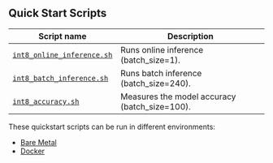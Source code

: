 <!--- 40. Quick Start Scripts -->
## Quick Start Scripts

| Script name | Description |
|-------------|-------------|
| [`int8_online_inference.sh`](int8_online_inference.sh) | Runs online inference (batch_size=1). |
| [`int8_batch_inference.sh`](int8_batch_inference.sh) | Runs batch inference (batch_size=240). |
| [`int8_accuracy.sh`](int8_accuracy.sh) | Measures the model accuracy (batch_size=100). |


These quickstart scripts can be run in different environments:
* [Bare Metal](#bare-metal)
* [Docker](#docker)
